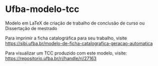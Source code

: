 # Ufba-modelo-tcc
Modelo em LaTeX de criação de trabalho de conclusão de curso ou Dissertação de mestrado

Para imprimir a ficha catalográfica para seu trabalho, visite https://sibi.ufba.br/modelo-de-ficha-catalografica-geracao-automatica

Para visualizar um TCC produzido com este modelo, visite: https://repositorio.ufba.br/ri/handle/ri/27163
